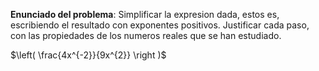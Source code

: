 

**Enunciado del problema**: Simplificar la expresion dada, estos es, escribiendo el resultado con exponentes positivos. Justificar cada paso, con las propiedades de los numeros reales que se han estudiado.

$\left( \frac{4x^{-2}}{9x^{2}} \right  )$